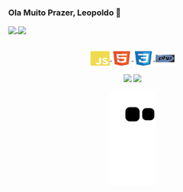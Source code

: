 ### Ola Muito Prazer, Leopoldo 👋



<div>
  <a href="https://github.com/DevLeopoldo">
  <img height="180"   align="center" src="https://github-readme-stats.vercel.app/api?username=DevLeopoldo&show_icons=true&theme=react&include_all_commits=true&count_private=true"/>
  <img height="180"  align="center" src="https://github-readme-stats.vercel.app/api/top-langs/?username=DevLeopoldo&layout=compact&langs_count=7&theme=react" />

 
</div>
 <br>
<div  align="center"> 
  <div style="display: inline_block"><br>
  <img align="center" alt="Rafa-Js" height="30" width="40" src="https://raw.githubusercontent.com/devicons/devicon/master/icons/javascript/javascript-plain.svg">
  <img align="center" alt="HTML" height="30" width="40" src="https://raw.githubusercontent.com/devicons/devicon/master/icons/html5/html5-original.svg">
  <img align="center" alt="CSS" height="30" width="40" src="https://raw.githubusercontent.com/devicons/devicon/master/icons/css3/css3-original.svg">
  <img align="center" alt="PHP" height="30" width="40" src="https://raw.githubusercontent.com/devicons/devicon/master/icons/php/php-original.svg">
 
 
</div>
  <br>
  <a href="https://www.instagram.com/l37_jiujitsu/" target="_blank"><img src="https://img.shields.io/badge/-Instagram-%23E4405F?style=for-the-badge&logo=instagram&logoColor=white" target="_blank"></a>
  <a href="https://www.linkedin.com/in/leopoldo-dos-passos-362147203/" target="_blank"><img src="https://img.shields.io/badge/-LinkedIn-%230077B5?style=for-the-badge&logo=linkedin&logoColor=white" target="_blank"></a> 
 
  ![Snake animation](https://github.com/DevLeopoldo/DevLeopoldo/blob/output/github-contribution-grid-snake.svg)
 
</div>
 

 
